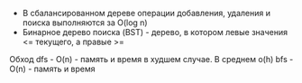 - В сбалансированном дереве операции добавления, удаления и поиска выполняются за O(log n)
- Бинарное дерево поиска (BST) - дерево, в котором левые значения <= текущего, а правые >=

Обход dfs - O(n) - память и время в худшем случае. В среднем o(h)
bfs - O(n) - память и время

